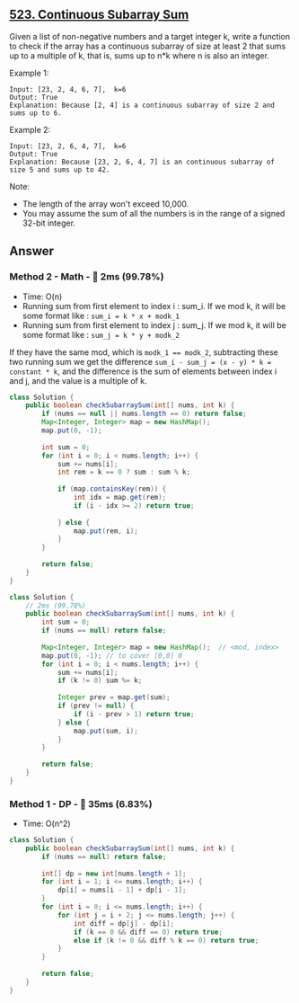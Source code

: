 ## [523. Continuous Subarray Sum](https://leetcode.com/problems/continuous-subarray-sum/)

Given a list of non-negative numbers and a target integer k, write a function to check if the array has a continuous subarray of size at least 2 that sums up to a multiple of k, that is, sums up to n*k where n is also an integer.

Example 1:
```
Input: [23, 2, 4, 6, 7],  k=6
Output: True
Explanation: Because [2, 4] is a continuous subarray of size 2 and sums up to 6.
```
Example 2:
```
Input: [23, 2, 6, 4, 7],  k=6
Output: True
Explanation: Because [23, 2, 6, 4, 7] is an continuous subarray of size 5 and sums up to 42.
```

Note:

- The length of the array won't exceed 10,000.
- You may assume the sum of all the numbers is in the range of a signed 32-bit integer.

## Answer
### Method 2 - Math - :rocket: 2ms (99.78%)
- Time: O(n)
- Running sum from first element to index i : sum_i. If we mod k, it will be some format like : `sum_i = k * x + modk_1`
- Running sum from first element to index j : sum_j. If we mod k, it will be some format like : `sum_j = k * y + modk_2`

If they have the same mod, which is `modk_1 == modk_2`, subtracting these two running sum we get the difference `sum_i - sum_j = (x - y) * k = constant * k`, and the difference is the sum of elements between index i and j, and the value is a multiple of k.

```java
class Solution {
    public boolean checkSubarraySum(int[] nums, int k) {
        if (nums == null || nums.length == 0) return false;
        Map<Integer, Integer> map = new HashMap();
        map.put(0, -1);
        
        int sum = 0;
        for (int i = 0; i < nums.length; i++) {
            sum += nums[i];
            int rem = k == 0 ? sum : sum % k;
            
            if (map.containsKey(rem)) {
                int idx = map.get(rem);
                if (i - idx >= 2) return true;
                
            } else {
                map.put(rem, i);
            }
        }
        
        return false;
    }
}
```

```java
class Solution {
    // 2ms (99.78%)
    public boolean checkSubarraySum(int[] nums, int k) {
        int sum = 0;
        if (nums == null) return false;
        
        Map<Integer, Integer> map = new HashMap();  // <mod, index>
        map.put(0, -1); // to cover [0,0] 0
        for (int i = 0; i < nums.length; i++) {
            sum += nums[i];
            if (k != 0) sum %= k;
            
            Integer prev = map.get(sum);
            if (prev != null) {
                if (i - prev > 1) return true;
            } else {
                map.put(sum, i);
            }
        }
        
        return false;
    }
}
```
### Method 1 - DP - :turtle: 35ms (6.83%)
- Time: O(n^2)
```java
class Solution {
    public boolean checkSubarraySum(int[] nums, int k) {
        if (nums == null) return false;
        
        int[] dp = new int[nums.length + 1];
        for (int i = 1; i <= nums.length; i++) {
            dp[i] = nums[i - 1] + dp[i - 1];
        }
        for (int i = 0; i <= nums.length; i++) {
            for (int j = i + 2; j <= nums.length; j++) {
                int diff = dp[j] - dp[i];
                if (k == 0 && diff == 0) return true;
                else if (k != 0 && diff % k == 0) return true;
            }
        }
        
        return false;
    }
}
```
